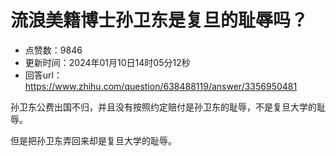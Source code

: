 # 流浪美籍博士孙卫东是复旦的耻辱吗？
- 点赞数：9846
- 更新时间：2024年01月10日14时05分12秒
- 回答url：https://www.zhihu.com/question/638488119/answer/3356950481
<body>
 <p data-pid="TswvW_U2">孙卫东公费出国不归，并且没有按照约定赔付是孙卫东的耻辱，不是复旦大学的耻辱。</p>
 <p data-pid="KJvSt2-L">但是把孙卫东弄回来却是复旦大学的耻辱。</p>
</body>